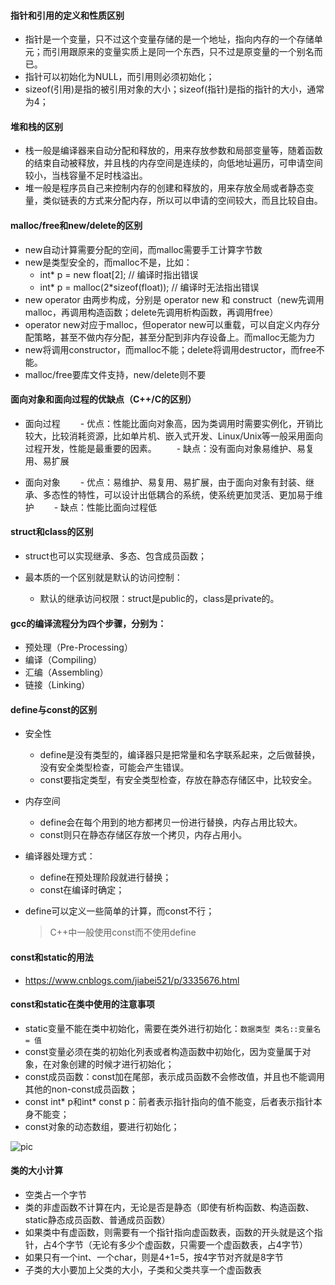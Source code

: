 #### 指针和引用的定义和性质区别

- 指针是一个变量，只不过这个变量存储的是一个地址，指向内存的一个存储单元；而引用跟原来的变量实质上是同一个东西，只不过是原变量的一个别名而已。
- 指针可以初始化为NULL，而引用则必须初始化；
- sizeof(引用)是指的被引用对象的大小；sizeof(指针)是指的指针的大小，通常为4；

#### 堆和栈的区别

- 栈一般是编译器来自动分配和释放的，用来存放参数和局部变量等，随着函数的结束自动被释放，并且栈的内存空间是连续的，向低地址遍历，可申请空间较小，当栈容量不足时栈溢出。
- 堆一般是程序员自己来控制内存的创建和释放的，用来存放全局或者静态变量，类似链表的方式来分配内存，所以可以申请的空间较大，而且比较自由。

#### malloc/free和new/delete的区别

- new自动计算需要分配的空间，而malloc需要手工计算字节数
- new是类型安全的，而malloc不是，比如：
  - int* p = new float[2]; // 编译时指出错误
  - int* p = malloc(2*sizeof(float)); // 编译时无法指出错误
- new operator 由两步构成，分别是 operator new 和 construct（new先调用malloc，再调用构造函数；delete先调用析构函数，再调用free）
- operator new对应于malloc，但operator new可以重载，可以自定义内存分配策略，甚至不做内存分配，甚至分配到非内存设备上。而malloc无能为力
- new将调用constructor，而malloc不能；delete将调用destructor，而free不能。
- malloc/free要库文件支持，new/delete则不要

#### 面向对象和面向过程的优缺点（C++/C的区别）

- 面向过程
　　- 优点：性能比面向对象高，因为类调用时需要实例化，开销比较大，比较消耗资源，比如单片机、嵌入式开发、Linux/Unix等一般采用面向过程开发，性能是最重要的因素。 
　　- 缺点：没有面向对象易维护、易复用、易扩展

- 面向对象
　　- 优点：易维护、易复用、易扩展，由于面向对象有封装、继承、多态性的特性，可以设计出低耦合的系统，使系统更加灵活、更加易于维护 
　　- 缺点：性能比面向过程低
  
#### struct和class的区别

- struct也可以实现继承、多态、包含成员函数；
- 最本质的一个区别就是默认的访问控制： 

  - 默认的继承访问权限：struct是public的，class是private的。

#### gcc的编译流程分为四个步骤，分别为：

- 预处理（Pre-Processing）
- 编译（Compiling）
- 汇编（Assembling）
- 链接（Linking）

#### define与const的区别

- 安全性
  - define是没有类型的，编译器只是把常量和名字联系起来，之后做替换，没有安全类型检查，可能会产生错误。
  - const要指定类型，有安全类型检查，存放在静态存储区中，比较安全。

- 内存空间
  - define会在每个用到的地方都拷贝一份进行替换，内存占用比较大。
  - const则只在静态存储区存放一个拷贝，内存占用小。
  
- 编译器处理方式：
  - define在预处理阶段就进行替换；
  - const在编译时确定；
  
- define可以定义一些简单的计算，而const不行；

  >C++中一般使用const而不使用define
  
#### const和static的用法

- https://www.cnblogs.com/jiabei521/p/3335676.html

#### const和static在类中使用的注意事项

- static变量不能在类中初始化，需要在类外进行初始化：```数据类型 类名::变量名 = 值```
- const变量必须在类的初始化列表或者构造函数中初始化，因为变量属于对象，在对象创建的时候才进行初始化；
- const成员函数：const加在尾部，表示成员函数不会修改值，并且也不能调用其他的non-const成员函数；
- const int* p和int* const p：前者表示指针指向的值不能变，后者表示指针本身不能变；
- const对象的动态数组，要进行初始化；

![pic](https://images0.cnblogs.com/blog/460416/201310/06213505-b2b476ac85a34805a6696745b9ff3faa.png)

#### 类的大小计算

- 空类占一个字节
- 类的非虚函数不计算在内，无论是否是静态（即使有析构函数、构造函数、static静态成员函数、普通成员函数）
- 如果类中有虚函数，则需要有一个指针指向虚函数表，函数的开头就是这个指针，占4个字节（无论有多少个虚函数，只需要一个虚函数表，占4字节）
- 如果只有一个int、一个char，则是4+1=5，按4字节对齐就是8字节
- 子类的大小要加上父类的大小，子类和父类共享一个虚函数表


